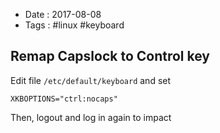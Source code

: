 - Date : 2017-08-08
- Tags : #linux #keyboard

## Remap Capslock to Control key

Edit file `/etc/default/keyboard` and set 

```
XKBOPTIONS="ctrl:nocaps"
```

Then, logout and log in again to impact


